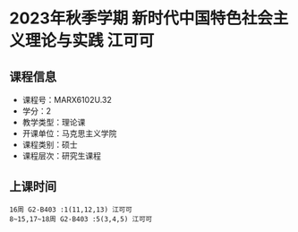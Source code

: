 # 2023年秋季学期 新时代中国特色社会主义理论与实践 江可可






## 课程信息

- 课程号：MARX6102U.32
- 学分：2
- 教学类型：理论课
- 开课单位：马克思主义学院
- 课程类别：硕士
- 课程层次：研究生课程

## 上课时间

```
16周 G2-B403 :1(11,12,13) 江可可
8~15,17~18周 G2-B403 :5(3,4,5) 江可可
```

